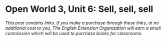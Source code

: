 # Open World 3, Unit 6: Sell, sell, sell
*This post contains links. If you make a purchase through these links, at no additional cost to you, The English Extension Organization will earn a small commission which will be used to purchase books for classrooms.*

<!--stackedit_data:
eyJoaXN0b3J5IjpbNzY5MTc2OTU1XX0=
-->